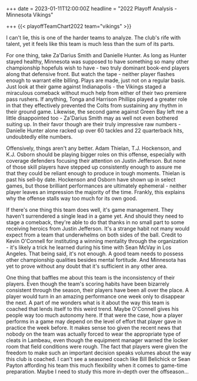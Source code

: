 +++
date = 2023-01-11T12:00:00Z
headline = "2022 Playoff Analysis - Minnesota Vikings"

+++
{{< playoffTeamChart2022 team="vikings" >}}

I can't lie, this is one of the harder teams to analyze. The club's rife with talent, yet it feels like this team is much less than the sum of its parts.

For one thing, take Za'Darius Smith and Danielle Hunter. As long as Hunter stayed healthy, Minnesota was supposed to have something so many other championship hopefuls wish to have - two truly dominant book-end players along that defensive front. But watch the tape - neither player flashes enough to warrant elite billing. Plays are made, just not on a regular basis. Just look at their game against Indianapolis - the Vikings staged a miraculous comeback without much help from either of their two premiere pass rushers. If anything, Tonga and Harrison Phillips played a greater role in that they effectively prevented the Colts from sustaining any rhythm in their ground game. Likewise, the second game against Green Bay left me a little disappointed too - Za'Darius Smith may as well not even bothered suiting up. In their favor though are their truly impressive raw numbers - Danielle Hunter alone racked up over 60 tackles and 22 quarterback hits, undoubtedly elite numbers.

Offensively, things aren't any better. Adam Thielan, T.J. Hockenson, and K.J. Osborn should be playing bigger roles on this offense, especially with coverage defenders focusing their attention on Justin Jefferson. But none of those skill players have stepped up consistently enough to assure me that they could be reliant enough to produce in tough moments. Thielan is past his sell-by date. Hockenson and Osborn have shown up in select games, but those brilliant performances are ultimately ephemeral - neither player leaves an impression the majority of the time. Frankly, this explains why the offense stalls way too much for its own good.

If there's one thing this team does well, it's game management. They haven't surrendered a single lead in a game yet. And should they need to stage a comeback, they're able to do that thanks in no small part to some receiving heroics from Justin Jefferson. It's a strange habit not many would expect from a team that underwhelms on both sides of the ball. Credit to Kevin O'Connell for instituting a winning mentality through the organization - it's likely a trick he learned during his time with Sean McVay in Los Angeles. That being said, it's not enough. A good team needs to possess other championship qualities besides mental fortitude. And Minnesota has yet to prove without any doubt that it's sufficient in any other area.

One thing that baffles me about this team is the inconsistency of their players. Even though the team's scoring habits have been bizarrely consistent through the season, their players have been all over the place. A player would turn in an amazing performance one week only to disappear the next. A part of me wonders what is it about the way this team is coached that lends itself to this weird trend. Maybe O'Connell gives his people way too much autonomy here. If that were the case, how a player performs in a game may depend on the level of effort that player gave in practice the week before. It makes sense too given the recent news that nobody on the team was actually forced to wear the appropriate type of cleats in Lambeau, even though the equipment manager warned the locker room that field conditions were rough. The fact that players were given the freedom to make such an important decision speaks volumes about the way this club is coached.  I can't see a seasoned coach like Bill Belichick or Sean Payton affording his team this much flexibility when it comes to game-time preparation. Maybe I need to study this more in-depth over the offseason...